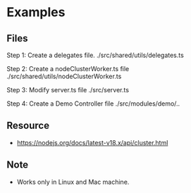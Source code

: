 # Examples

## Files

Step 1:
Create a delegates file.
./src/shared/utils/delegates.ts

Step 2:
Create a nodeClusterWorker.ts file
./src/shared/utils/nodeClusterWorker.ts

Step 3:
Modify server.ts file
./src/server.ts

Step 4:
Create a Demo Controller file
./src/modules/demo/..


## Resource
- https://nodejs.org/docs/latest-v18.x/api/cluster.html

## Note
- Works only in Linux and Mac machine.